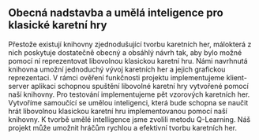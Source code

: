 ## Obecná nadstavba a umělá inteligence pro klasické karetní hry
Přestože existují knihovny zjednodušující tvorbu karetních her, málokterá z nich poskytuje dostatečně obecný a obsáhlý návrh tak, aby bylo možné pomocí ní reprezentovat libovolnou klasickou karetní hru. Námi navrhnutá knihovna umožní jednoduchý vývoj karetních her a jejich grafickou reprezentaci. V rámci ověření funkčnosti projektu implementujeme klient-server aplikaci schopnou spuštění libovolné karetní hry vytvořené pomocí naší knihovny. Pro testování implementujeme pět vzorových karetních her. Vytvoříme samoučící se umělou inteligenci, která bude schopna se naučit hrát libovolnou klasickou karetní hru implementovanou pomocí naší knihovny. K tvorbě umělé intelligence jsme zvolili metodu Q-Learning. Náš projekt může umožnit hráčům rychlou a efektivní tvorbu karetních her.

